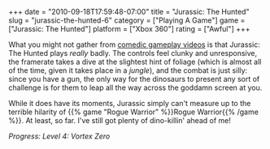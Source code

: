 +++
date = "2010-09-18T17:59:48-07:00"
title = "Jurassic: The Hunted"
slug = "jurassic-the-hunted-6"
category = ["Playing A Game"]
game = ["Jurassic: The Hunted"]
platform = ["Xbox 360"]
rating = ["Awful"]
+++

What you might not gather from <a href="http://www.destructoid.com/ten-minute-taste-jurassic-the-hunted-154558.phtml">comedic gameplay videos</a> is that Jurassic: The Hunted plays <i>really</i> badly.  The controls feel clunky and unresponsive, the framerate takes a dive at the slightest hint of foliage (which is almost all of the time, given it takes place in a <i>jungle</i>), and the combat is just silly: since you have a gun, the only way for the dinosaurs to present any sort of challenge is for them to leap all the way across the goddamn screen at you.

While it does have its moments, Jurassic simply can't measure up to the terrible hilarity of {{% game "Rogue Warrior" %}}Rogue Warrior{{% /game %}}.  At least, so far.  I've still got plenty of dino-killin' ahead of me!

<i>Progress: Level 4: Vortex Zero</i>
